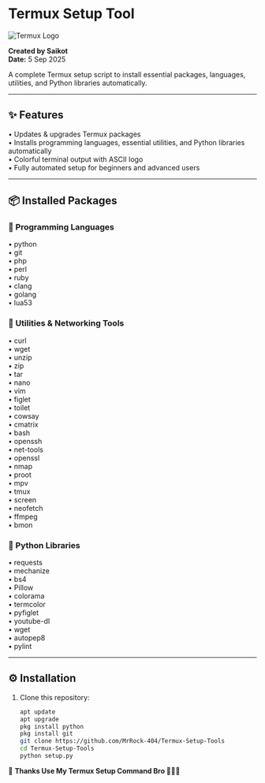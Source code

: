 # Termux Setup Tool

![Termux Logo](https://img.shields.io/badge/Termux-Automated%20Setup-green?logo=android&style=for-the-badge)

**Created by Saikot**  
**Date:** 5 Sep 2025  

A complete Termux setup script to install essential packages, languages, utilities, and Python libraries automatically.  

---

## ✨ Features

• Updates & upgrades Termux packages  
• Installs programming languages, essential utilities, and Python libraries automatically  
• Colorful terminal output with ASCII logo  
• Fully automated setup for beginners and advanced users  

---

## 📦 Installed Packages

### 🔹 Programming Languages
• python  
• git  
• php  
• perl  
• ruby  
• clang  
• golang  
• lua53  

### 🔹 Utilities & Networking Tools
• curl  
• wget  
• unzip  
• zip  
• tar  
• nano  
• vim  
• figlet  
• toilet  
• cowsay  
• cmatrix  
• bash  
• openssh  
• net-tools  
• openssl  
• nmap  
• proot  
• mpv  
• tmux  
• screen  
• neofetch  
• ffmpeg  
• bmon  

### 🔹 Python Libraries
• requests  
• mechanize  
• bs4  
• Pillow  
• colorama  
• termcolor  
• pyfiglet  
• youtube-dl  
• wget  
• autopep8  
• pylint  

---

## ⚙️ Installation

1. Clone this repository:
   ```bash
   apt update
   apt upgrade
   pkg install python
   pkg install git
   git clone https://github.com/MrRock-404/Termux-Setup-Tools
   cd Termux-Setup-Tools
   python setup.py


💚 **Thanks Use My Termux Setup Command Bro 🤟🔥🚀**
